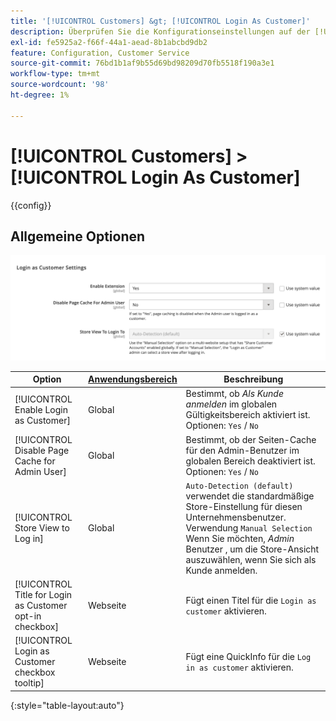 ```yaml
---
title: '[!UICONTROL Customers] &gt; [!UICONTROL Login As Customer]'
description: Überprüfen Sie die Konfigurationseinstellungen auf der [!UICONTROL Customers] &gt; [!UICONTROL Login As Customer] Seite des Commerce-Administrators.
exl-id: fe5925a2-f66f-44a1-aead-8b1abcbd9db2
feature: Configuration, Customer Service
source-git-commit: 76bd1b1af9b55d69bd98209d70fb5518f190a3e1
workflow-type: tm+mt
source-wordcount: '98'
ht-degree: 1%

---
```


# [!UICONTROL Customers] > [!UICONTROL Login As Customer]

{{config}}

## Allgemeine Optionen

![Als Kunde anmelden - Allgemeine Optionen](./assets/login-as-customer.png)<!-- zoom -->

<!-- [Login As Customer - General Options](https://docs.magento.com/user-guide/customers/login-as-customer.html#enable-the-feature) -->

| Option | [Anwendungsbereich](../../getting-started/websites-stores-views.md#scope-settings) | Beschreibung |
|-- | -- | -- |
| [!UICONTROL Enable Login as Customer] | Global | Bestimmt, ob _Als Kunde anmelden_ im globalen Gültigkeitsbereich aktiviert ist. Optionen: `Yes` / `No` |
| [!UICONTROL Disable Page Cache for Admin User] | Global | Bestimmt, ob der Seiten-Cache für den Admin-Benutzer im globalen Bereich deaktiviert ist. Optionen: `Yes` / `No` |
| [!UICONTROL Store View to Log in] | Global | `Auto-Detection (default)` verwendet die standardmäßige Store-Einstellung für diesen Unternehmensbenutzer. Verwendung `Manual Selection` Wenn Sie möchten, _Admin_ Benutzer , um die Store-Ansicht auszuwählen, wenn Sie sich als Kunde anmelden. |
| [!UICONTROL Title for Login as Customer opt-in checkbox] | Webseite | Fügt einen Titel für die `Login as customer` aktivieren. |
| [!UICONTROL Login as Customer checkbox tooltip] | Webseite | Fügt eine QuickInfo für die `Log in as customer` aktivieren. |

{:style=&quot;table-layout:auto&quot;}
